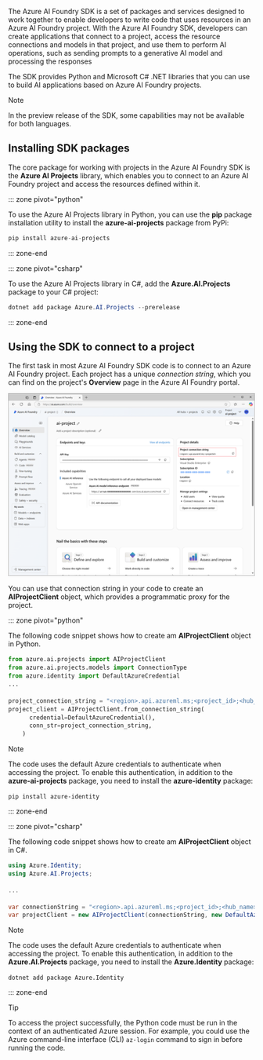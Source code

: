 The Azure AI Foundry SDK is a set of packages and services designed to work together to enable developers to write code that uses resources in an Azure AI Foundry project. With the Azure AI Foundry SDK, developers can create applications that connect to a project, access the resource connections and models in that project, and use them to perform AI operations, such as sending prompts to a generative AI model and processing the responses

The SDK provides Python and Microsoft C# .NET libraries that you can use to build AI applications based on Azure AI Foundry projects.

> [!NOTE]
> In the preview release of the SDK, some capabilities may not be available for both languages.

## Installing SDK packages

The core package for working with projects in the Azure AI Foundry SDK is the **Azure AI Projects** library, which enables you to connect to an Azure AI Foundry project and access the resources defined within it.

::: zone pivot="python"

To use the Azure AI Projects library in Python, you can use the **pip** package installation utility to install the **azure-ai-projects** package from PyPi:

```python
pip install azure-ai-projects
```

::: zone-end

::: zone pivot="csharp"

To use the Azure AI Projects library in C#, add the **Azure.AI.Projects** package to your C# project:

```csharp
dotnet add package Azure.AI.Projects --prerelease
```

::: zone-end

## Using the SDK to connect to a project

The first task in most Azure AI Foundry SDK code is to connect to an Azure AI Foundry project. Each project has a unique *connection string*, which you can find on the project's **Overview** page in the Azure AI Foundry portal.

[ ![Screenshot of the project overview page in Azure AI Foundry portal.](../media/ai-project-overview.png) ](../media/ai-project-overview.png#lightbox)

You can use that connection string in your code to create an **AIProjectClient** object, which provides a programmatic proxy for the project.

::: zone pivot="python"

The following code snippet shows how to create am **AIProjectClient** object in Python.

```python
from azure.ai.projects import AIProjectClient
from azure.ai.projects.models import ConnectionType
from azure.identity import DefaultAzureCredential
...

project_connection_string = "<region>.api.azureml.ms;<project_id>;<hub_name>;<project_name>"
project_client = AIProjectClient.from_connection_string(
      credential=DefaultAzureCredential(),
      conn_str=project_connection_string,
    )

```

> [!NOTE]
> The code uses the default Azure credentials to authenticate when accessing the project. To enable this authentication, in addition to the **azure-ai-projects** package, you need to install the **azure-identity** package:
>
> `pip install azure-identity`

::: zone-end

::: zone pivot="csharp"

The following code snippet shows how to create am **AIProjectClient** object in C#.

```csharp
using Azure.Identity;
using Azure.AI.Projects;

...

var connectionString = "<region>.api.azureml.ms;<project_id>;<hub_name>;<project_name>";
var projectClient = new AIProjectClient(connectionString, new DefaultAzureCredential());
```

> [!NOTE]
> The code uses the default Azure credentials to authenticate when accessing the project. To enable this authentication, in addition to the **Azure.AI.Projects** package, you need to install the **Azure.Identity** package:
>
> `dotnet add package Azure.Identity`

::: zone-end

> [!TIP]
> To access the project successfully, the Python code must be run in the context of an authenticated Azure session. For example, you could use the Azure command-line interface (CLI) `az-login`  command to sign in before running the code.
